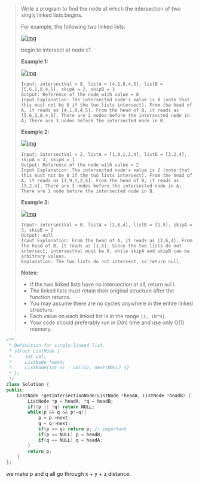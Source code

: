 > Write a program to find the node at which the intersection of two singly linked lists begins.
>
> For example, the following two linked lists:
>
> [![img](https://assets.leetcode.com/uploads/2018/12/13/160_statement.png)](https://assets.leetcode.com/uploads/2018/12/13/160_statement.png)
>
> begin to intersect at node c1.
>
>  
>
> **Example 1:**
>
> [![img](https://assets.leetcode.com/uploads/2020/06/29/160_example_1_1.png)](https://assets.leetcode.com/uploads/2020/06/29/160_example_1_1.png)
>
> ```
> Input: intersectVal = 8, listA = [4,1,8,4,5], listB = [5,6,1,8,4,5], skipA = 2, skipB = 3
> Output: Reference of the node with value = 8
> Input Explanation: The intersected node's value is 8 (note that this must not be 0 if the two lists intersect). From the head of A, it reads as [4,1,8,4,5]. From the head of B, it reads as [5,6,1,8,4,5]. There are 2 nodes before the intersected node in A; There are 3 nodes before the intersected node in B.
> ```
>
>  
>
> **Example 2:**
>
> [![img](https://assets.leetcode.com/uploads/2020/06/29/160_example_2.png)](https://assets.leetcode.com/uploads/2020/06/29/160_example_2.png)
>
> ```
> Input: intersectVal = 2, listA = [1,9,1,2,4], listB = [3,2,4], skipA = 3, skipB = 1
> Output: Reference of the node with value = 2
> Input Explanation: The intersected node's value is 2 (note that this must not be 0 if the two lists intersect). From the head of A, it reads as [1,9,1,2,4]. From the head of B, it reads as [3,2,4]. There are 3 nodes before the intersected node in A; There are 1 node before the intersected node in B.
> ```
>
>  
>
> **Example 3:**
>
> [![img](https://assets.leetcode.com/uploads/2018/12/13/160_example_3.png)](https://assets.leetcode.com/uploads/2018/12/13/160_example_3.png)
>
> ```
> Input: intersectVal = 0, listA = [2,6,4], listB = [1,5], skipA = 3, skipB = 2
> Output: null
> Input Explanation: From the head of A, it reads as [2,6,4]. From the head of B, it reads as [1,5]. Since the two lists do not intersect, intersectVal must be 0, while skipA and skipB can be arbitrary values.
> Explanation: The two lists do not intersect, so return null.
> ```
>
>  
>
> **Notes:**
>
> - If the two linked lists have no intersection at all, return `null`.
> - The linked lists must retain their original structure after the function returns.
> - You may assume there are no cycles anywhere in the entire linked structure.
> - Each value on each linked list is in the range `[1, 10^9]`.
> - Your code should preferably run in O(n) time and use only O(1) memory.

```cpp
/**
 * Definition for singly-linked list.
 * struct ListNode {
 *     int val;
 *     ListNode *next;
 *     ListNode(int x) : val(x), next(NULL) {}
 * };
 */
class Solution {
public:
    ListNode *getIntersectionNode(ListNode *headA, ListNode *headB) {
        ListNode *p = headA, *q = headB;
        if(!p || !q) return NULL;
        while(p && q && p!=q){
            p = p->next;
            q = q->next;
            if(p == q) return p; // important
            if(p == NULL) p = headB;
            if(q == NULL) q = headA;
        }
        return p;
    }
};
```

we make p and q all go through x + y + z distance.